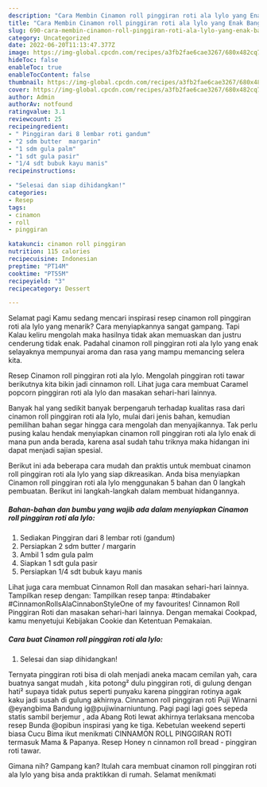 ```yaml
---
description: "Cara Membin Cinamon roll pinggiran roti ala lylo yang Enak Banget"
title: "Cara Membin Cinamon roll pinggiran roti ala lylo yang Enak Banget"
slug: 690-cara-membin-cinamon-roll-pinggiran-roti-ala-lylo-yang-enak-banget
category: Uncategorized
date: 2022-06-20T11:13:47.377Z
image: https://img-global.cpcdn.com/recipes/a3fb2fae6cae3267/680x482cq70/cinamon-roll-pinggiran-roti-ala-lylo-foto-resep-utama.jpg
hideToc: false
enableToc: true
enableTocContent: false
thumbnail: https://img-global.cpcdn.com/recipes/a3fb2fae6cae3267/680x482cq70/cinamon-roll-pinggiran-roti-ala-lylo-foto-resep-utama.jpg
cover: https://img-global.cpcdn.com/recipes/a3fb2fae6cae3267/680x482cq70/cinamon-roll-pinggiran-roti-ala-lylo-foto-resep-utama.jpg
author: Admin
authorAv: notfound
ratingvalue: 3.1
reviewcount: 25
recipeingredient:
- " Pinggiran dari 8 lembar roti gandum"
- "2 sdm butter  margarin"
- "1 sdm gula palm"
- "1 sdt gula pasir"
- "1/4 sdt bubuk kayu manis"
recipeinstructions:

- "Selesai dan siap dihidangkan!"
categories:
- Resep
tags:
- cinamon
- roll
- pinggiran

katakunci: cinamon roll pinggiran 
nutrition: 115 calories
recipecuisine: Indonesian
preptime: "PT14M"
cooktime: "PT55M"
recipeyield: "3"
recipecategory: Dessert

---
```



Selamat pagi Kamu sedang mencari inspirasi resep cinamon roll pinggiran roti ala lylo yang menarik? Cara menyiapkannya sangat gampang. Tapi Kalau keliru mengolah maka hasilnya tidak akan memuaskan dan justru cenderung tidak enak. Padahal cinamon roll pinggiran roti ala lylo yang enak selayaknya mempunyai aroma dan rasa yang mampu memancing selera kita.


Resep Cinamon roll pinggiran roti ala lylo. Mengolah pinggiran roti tawar berikutnya kita bikin jadi cinnamon roll. Lihat juga cara membuat Caramel popcorn pinggiran roti ala lylo dan masakan sehari-hari lainnya.

Banyak hal yang sedikit banyak berpengaruh terhadap kualitas rasa dari cinamon roll pinggiran roti ala lylo, mulai dari jenis bahan, kemudian pemilihan bahan segar hingga cara mengolah dan menyajikannya. Tak perlu pusing kalau hendak menyiapkan cinamon roll pinggiran roti ala lylo enak di mana pun anda berada, karena asal sudah tahu triknya maka hidangan ini dapat menjadi sajian spesial.


Berikut ini ada beberapa cara mudah dan praktis untuk membuat cinamon roll pinggiran roti ala lylo yang siap dikreasikan. Anda bisa menyiapkan Cinamon roll pinggiran roti ala lylo menggunakan 5 bahan dan 0 langkah pembuatan. Berikut ini langkah-langkah dalam membuat hidangannya.

<!--inarticleads1-->

##### Bahan-bahan dan bumbu yang wajib ada dalam menyiapkan Cinamon roll pinggiran roti ala lylo:

1. Sediakan  Pinggiran dari 8 lembar roti (gandum)
1. Persiapkan 2 sdm butter / margarin
1. Ambil 1 sdm gula palm
1. Siapkan 1 sdt gula pasir
1. Persiapkan 1/4 sdt bubuk kayu manis


Lihat juga cara membuat Cinnamon Roll dan masakan sehari-hari lainnya. Tampilkan resep dengan: Tampilkan resep tanpa: #tindabaker #CinnamonRollsAlaCinnabonStyleOne of my favourites! Cinnamon Roll Pinggiran Roti dan masakan sehari-hari lainnya. Dengan memakai Cookpad, kamu menyetujui Kebijakan Cookie dan Ketentuan Pemakaian. 

<!--inarticleads2-->

##### Cara buat Cinamon roll pinggiran roti ala lylo:


1. Selesai dan siap dihidangkan!

Ternyata pinggiran roti bisa di olah menjadi aneka macam cemilan yah, cara buatnya sangat mudah , kita potong² dulu pinggiran roti, di gulung dengan hati² supaya tidak putus seperti punyaku karena pinggiran rotinya agak kaku jadi susah di gulung akhirnya. Cinnamon roll pinggiran roti Puji Winarni @eyangbima Bandung ig@pujiwinarniuntung. Pagi pagi lagi goes sepeda statis sambil berjemur , ada Abang Roti lewat akhirnya terlaksana mencoba resep Bunda @opibun inspirasi yang ke tiga. Kebetulan weekend seperti biasa Cucu Bima ikut menikmati CINNAMON ROLL PINGGIRAN ROTI termasuk Mama &amp; Papanya. Resep Honey n cinnamon roll bread - pinggiran roti tawar. 

Gimana nih? Gampang kan? Itulah cara membuat cinamon roll pinggiran roti ala lylo yang bisa anda praktikkan di rumah. Selamat menikmati
